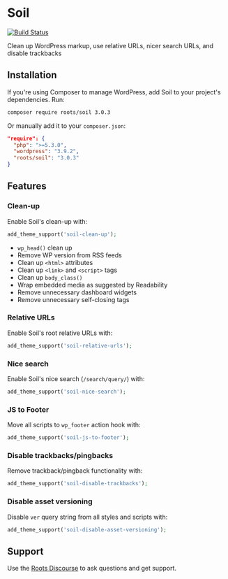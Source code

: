 # Soil
[![Build Status](https://travis-ci.org/roots/soil.svg)](https://travis-ci.org/roots/soil)

Clean up WordPress markup, use relative URLs, nicer search URLs, and disable trackbacks

## Installation

If you're using Composer to manage WordPress, add Soil to your project's dependencies. Run:

```sh
composer require roots/soil 3.0.3
```

Or manually add it to your `composer.json`:

```json
"require": {
  "php": ">=5.3.0",
  "wordpress": "3.9.2",
  "roots/soil": "3.0.3"
}
```

## Features

### Clean-up

Enable Soil's clean-up with:

```php
add_theme_support('soil-clean-up');
```

* `wp_head()` clean up
* Remove WP version from RSS feeds
* Clean up `<html>` attributes
* Clean up `<link>` and `<script>` tags
* Clean up `body_class()`
* Wrap embedded media as suggested by Readability
* Remove unnecessary dashboard widgets
* Remove unnecessary self-closing tags

### Relative URLs

Enable Soil's root relative URLs with:

```php
add_theme_support('soil-relative-urls');
```

### Nice search

Enable Soil's nice search (`/search/query/`) with:

```php
add_theme_support('soil-nice-search');
```

### JS to Footer

Move all scripts to `wp_footer` action hook with:

```php
add_theme_support('soil-js-to-footer');
```

### Disable trackbacks/pingbacks

Remove trackback/pingback functionality with:

```php
add_theme_support('soil-disable-trackbacks');
```

### Disable asset versioning

Disable `ver` query string from all styles and scripts with:

```php
add_theme_support('soil-disable-asset-versioning');
```

## Support

Use the [Roots Discourse](https://discourse.roots.io/) to ask questions and get support.
